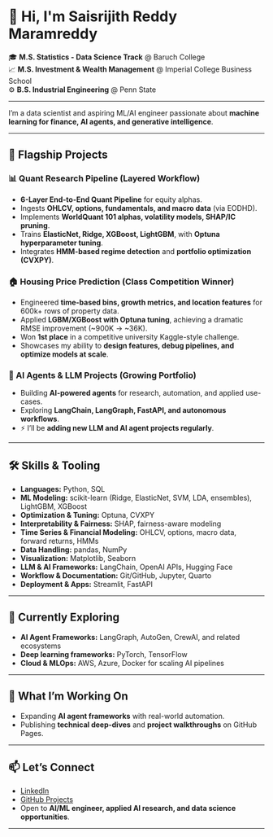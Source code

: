 # 👋 Hi, I'm Saisrijith Reddy Maramreddy

🎓 **M.S. Statistics - Data Science Track** @ Baruch College  
📈 **M.S. Investment & Wealth Management** @ Imperial College Business School  
⚙️ **B.S. Industrial Engineering** @ Penn State  

---

I’m a data scientist and aspiring ML/AI engineer passionate about **machine learning for finance, AI agents, and generative intelligence**.  

---

## 🚀 Flagship Projects

### 📊 Quant Research Pipeline (Layered Workflow)
- **6-Layer End-to-End Quant Pipeline** for equity alphas.
- Ingests **OHLCV, options, fundamentals, and macro data** (via EODHD).
- Implements **WorldQuant 101 alphas, volatility models, SHAP/IC pruning**.
- Trains **ElasticNet, Ridge, XGBoost, LightGBM**, with **Optuna hyperparameter tuning**.
- Integrates **HMM-based regime detection** and **portfolio optimization (CVXPY)**.

### 🏠 Housing Price Prediction (Class Competition Winner)
- Engineered **time-based bins, growth metrics, and location features** for 600k+ rows of property data.
- Applied **LGBM/XGBoost with Optuna tuning**, achieving a dramatic RMSE improvement (~900K → ~36K).
- Won **1st place** in a competitive university Kaggle-style challenge.
- Showcases my ability to **design features, debug pipelines, and optimize models at scale**.

### 🤖 AI Agents & LLM Projects (Growing Portfolio)
- Building **AI-powered agents** for research, automation, and applied use-cases.
- Exploring **LangChain, LangGraph, FastAPI, and autonomous workflows**.
- ⚡️ I’ll be **adding new LLM and AI agent projects regularly**.

---

## 🛠️ Skills & Tooling
- **Languages:** Python, SQL  
- **ML Modeling:** scikit-learn (Ridge, ElasticNet, SVM, LDA, ensembles), LightGBM, XGBoost  
- **Optimization & Tuning:** Optuna, CVXPY  
- **Interpretability & Fairness:** SHAP, fairness-aware modeling  
- **Time Series & Financial Modeling:** OHLCV, options, macro data, forward returns, HMMs  
- **Data Handling:** pandas, NumPy  
- **Visualization:** Matplotlib, Seaborn  
- **LLM & AI Frameworks:** LangChain, OpenAI APIs, Hugging Face  
- **Workflow & Documentation:** Git/GitHub, Jupyter, Quarto  
- **Deployment & Apps:** Streamlit, FastAPI  

---

## 🌱 Currently Exploring
- **AI Agent Frameworks:** LangGraph, AutoGen, CrewAI, and related ecosystems  
- **Deep learning frameworks:** PyTorch, TensorFlow  
- **Cloud & MLOps:** AWS, Azure, Docker for scaling AI pipelines  
---

## 🌱 What I’m Working On

- Expanding **AI agent frameworks** with real-world automation.
- Publishing **technical deep-dives** and **project walkthroughs** on GitHub Pages.
---

## 📫 Let’s Connect

- [LinkedIn](https://www.linkedin.com/in/saisrijith)  
- [GitHub Projects](https://github.com/srijith-reddy)  
- Open to **AI/ML engineer, applied AI research, and data science opportunities**.
---
